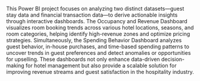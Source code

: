 This Power BI project focuses on analyzing two distinct datasets—guest stay data and financial transaction data—to derive actionable insights through interactive dashboards. The Occupancy and Revenue Dashboard visualizes room booking trends across various hotel locations, seasons, and room categories, helping identify high-revenue zones and optimize pricing strategies. Simultaneously, the Spending Behavior Dashboard analyzes guest behavior, in-house purchases, and time-based spending patterns to uncover trends in guest preferences and detect anomalies or opportunities for upselling. These dashboards not only enhance data-driven decision-making for hotel management but also provide a scalable solution for improving revenue streams and guest satisfaction in the hospitality industry. 
